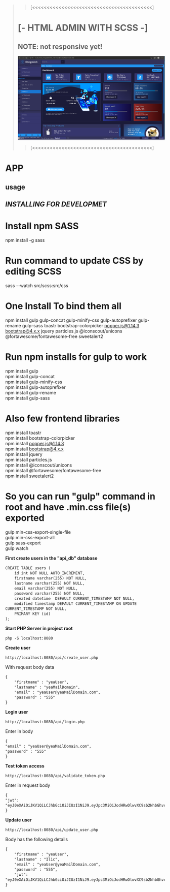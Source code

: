 
>> [<<<<<<<<<<<<<<<<<<<<<<<<<<<<<<<<<<<<<<<<<]    
># [- HTML ADMIN WITH SCSS -]  
>## NOTE: not responsive yet! 
>![ SCSS HTML ADMIN ](/img/screenshot_1.png)
>   
>> [<<<<<<<<<<<<<<<<<<<<<<<<<<<<<<<<<<<<<<<<<]    
# APP

## usage






## *INSTALLING FOR DEVELOPMET*

# Install npm SASS
npm install -g sass</br>

# Run command to update CSS by editing SCSS
sass --watch src/scss:src/css</br>

# One Install To bind them all
npm install gulp gulp-concat gulp-minify-css gulp-autoprefixer gulp-rename gulp-sass toastr bootstrap-colorpicker popper.js@1.14.3 bootstrap@4.x.x jquery particles.js @iconscout/unicons @fortawesome/fontawesome-free sweetalert2

# Run npm installs for gulp to work
npm install gulp</br>
npm install gulp-concat</br>
npm install gulp-minify-css</br>
npm install gulp-autoprefixer</br>
npm install gulp-rename</br>
npm install gulp-sass</br>

# Also few frontend libraries

npm install toastr  
npm install bootstrap-colorpicker  
npm install popper.js@1.14.3  
npm install bootstrap@4.x.x  
npm install jquery  
npm install particles.js  
npm install @iconscout/unicons  
npm install @fortawesome/fontawesome-free  
npm install sweetalert2  


# So you can run "gulp" command in root and have .min.css file(s) exported
gulp min-css-export-single-file</br>
gulp min-css-export-all</br>
gulp sass-export</br>
gulp watch</br>




**First create users in the "api_db" database**

	CREATE TABLE users (
		id int NOT NULL AUTO_INCREMENT, 
		firstname varchar(255) NOT NULL,
		lastname varchar(255) NOT NULL, 
		email varchar(255) NOT NULL, 
		password varchar(255) NOT NULL, 
		created datetime  DEFAULT CURRENT_TIMESTAMP NOT NULL, 
		modified timestamp DEFAULT CURRENT_TIMESTAMP ON UPDATE CURRENT_TIMESTAMP NOT NULL,
		PRIMARY KEY (id)
	);

**Start PHP Server in project root**

	php -S localhost:8080

**Create user**
	
	http://localhost:8080/api/create_user.php

With request body data

	{
    	"firstname" : "yeaUser",
    	"lastname" : "yeaMailDomain",
    	"email" : "yeaUser@yeaMailDomain.com",
    	"password" : "555"
	}

**Login user**

	http://localhost:8080/api/login.php

Enter in body
	
	{
    "email" : "yeaUser@yeaMailDomain.com",
    "password" : "555"
	}

**Test token access**

	http://localhost:8080/api/validate_token.php

Enter in request body

	{
    "jwt": "eyJ0eXAiOiJKV1QiLCJhbGciOiJIUzI1NiJ9.eyJpc3MiOiJodHRwOlwvXC9sb2NhbGhvc3Q6ODA4MFwvIiwiYXVkIjoiaHR0cDpcL1wvbG9jYWxob3N0OjgwODBcLyIsImlhdCI6MTM1Njk5OTUyNCwibmJmIjoxMzU3MDAwMDAwLCJkYXRhIjp7ImlkIjoiMiIsImZpcnN0bmFtZSI6Ik1pa2UiLCJsYXN0bmFtZSI6IkRhbGlzYXkiLCJlbWFpbCI6Im1pa2VAY29kZW9mYW5pbmphLmNvbSJ9fQ.nyMRPlg0MSI_8xevui3aeW9suDHjBA6PWk05igYT_OY"
	}

**Update user**

	http://localhost:8080/api/update_user.php

Body has the following details

	{
	    "firstname" : "yeaUser",
	    "lastname" : "Ilic",
	    "email" : "yeaUser@yeaMailDomain.com",
	    "password" : "555",
		"jwt": "eyJ0eXAiOiJKV1QiLCJhbGciOiJIUzI1NiJ9.eyJpc3MiOiJodHRwOlwvXC9sb2NhbGhvc3Q6ODA4MFwvIiwiYXVkIjoiaHR0cDpcL1wvbG9jYWxob3N0OjgwODBcLyIsImlhdCI6MTM1Njk5OTUyNCwibmJmIjoxMzU3MDAwMDAwLCJkYXRhIjp7ImlkIjoiMiIsImZpcnN0bmFtZSI6Ik1pa2UiLCJsYXN0bmFtZSI6IkRhbGlzYXkiLCJlbWFpbCI6Im1pa2VAY29kZW9mYW5pbmphLmNvbSJ9fQ.nyMRPlg0MSI_8xevui3aeW9suDHjBA6PWk05igYT_OY"
	}					
